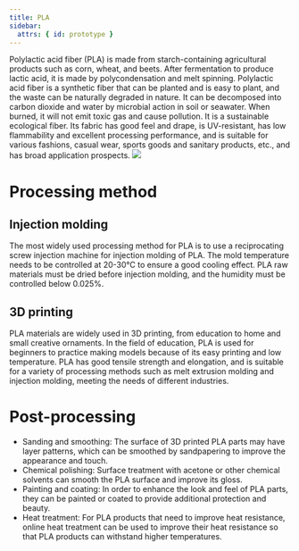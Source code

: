 ```yaml
---
title: PLA
sidebar:
  attrs: { id: prototype }
---
```


Polylactic acid fiber (PLA) is made from starch-containing agricultural products such as corn, wheat, and beets. After fermentation to produce lactic acid, it is made by polycondensation and melt spinning. Polylactic acid fiber is a synthetic fiber that can be planted and is easy to plant, and the waste can be naturally degraded in nature. It can be decomposed into carbon dioxide and water by microbial action in soil or seawater. When burned, it will not emit toxic gas and cause pollution. It is a sustainable ecological fiber. Its fabric has good feel and drape, is UV-resistant, has low flammability and excellent processing performance, and is suitable for various fashions, casual wear, sports goods and sanitary products, etc., and has broad application prospects.
![](https://nexmaker-profabx.oss-cn-hangzhou.aliyuncs.com/img-hwj/20241204095642436.png)
# Processing method
## Injection molding
The most widely used processing method for PLA is to use a reciprocating screw injection machine for injection molding of PLA. The mold temperature needs to be controlled at 20-30℃ to ensure a good cooling effect. PLA raw materials must be dried before injection molding, and the humidity must be controlled below 0.025%.
## 3D printing
PLA materials are widely used in 3D printing, from education to home and small creative ornaments. In the field of education, PLA is used for beginners to practice making models because of its easy printing and low temperature. PLA has good tensile strength and elongation, and is suitable for a variety of processing methods such as melt extrusion molding and injection molding, meeting the needs of different industries.
# Post-processing
* Sanding and smoothing: The surface of 3D printed PLA parts may have layer patterns, which can be smoothed by sandpapering to improve the appearance and touch.
* Chemical polishing: Surface treatment with acetone or other chemical solvents can smooth the PLA surface and improve its gloss.
* Painting and coating: In order to enhance the look and feel of PLA parts, they can be painted or coated to provide additional protection and beauty.
* Heat treatment: For PLA products that need to improve heat resistance, online heat treatment can be used to improve their heat resistance so that PLA products can withstand higher temperatures.